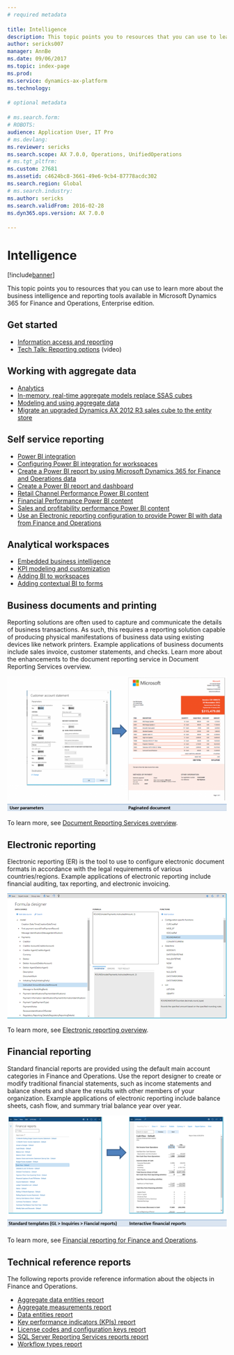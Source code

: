 ```yaml
---
# required metadata

title: Intelligence
description: This topic points you to resources that you can use to learn more about the business intelligence and reporting tools available in Microsoft Dynamics 365 for Finance and Operations, Enterprise edition.
author: sericks007
manager: AnnBe
ms.date: 09/06/2017
ms.topic: index-page
ms.prod: 
ms.service: dynamics-ax-platform
ms.technology: 

# optional metadata

# ms.search.form: 
# ROBOTS: 
audience: Application User, IT Pro
# ms.devlang: 
ms.reviewer: sericks
ms.search.scope: AX 7.0.0, Operations, UnifiedOperations
# ms.tgt_pltfrm: 
ms.custom: 27681
ms.assetid: c4624bc8-3661-49e6-9cb4-87778acdc302
ms.search.region: Global
# ms.search.industry: 
ms.author: sericks
ms.search.validFrom: 2016-02-28
ms.dyn365.ops.version: AX 7.0.0

---
```


# Intelligence

[!include[banner](../includes/banner.md)]


This topic points you to resources that you can use to learn more about the business intelligence and reporting tools available in Microsoft Dynamics 365 for Finance and Operations, Enterprise edition. 

## Get started
- [Information access and reporting](information-access-reporting.md)
- [Tech Talk: Reporting options](https://www.youtube.com/watch?v=NzZONjKs5xA) (video)

Working with aggregate data
---------------------------

-   [Analytics](analytics.md)
-   [In-memory, real-time aggregate models replace SSAS cubes](..\migration-upgrade\in-memory-real-time-aggregate-models.md)
-   [Modeling and using aggregate data](model-aggregate-data.md)
-   [Migrate an upgraded Dynamics AX 2012 R3 sales cube to the entity store](..\migration-upgrade\migrate-upgraded-cube-entity-store.md)

## Self service reporting
-   [Power BI integration](power-bi-integration.md)
-   [Configuring Power BI integration for workspaces](configure-power-bi-integration.md)
-   [Create a Power BI report by using Microsoft Dynamics 365 for Finance and Operations data](create-powerbi-report-data.md)
-   [Create a Power BI report and dashboard](create-powerbi-report-dashboard.md)
-   [Retail Channel Performance Power BI content](retail-channel-performance-dashboard-power-bi-data.md)
-   [Financial Performance Power BI content](financial-performance-power-bi-content-pack.md)
-   [Sales and profitability performance Power BI content](sales-profitability-performance-content-pack.md)
-   [Use an Electronic reporting configuration to provide Power BI with data from Finance and Operations](general-electronic-reporting-report-configuration-get-data-powerbi.md)

## Analytical workspaces


-   [Embedded business intelligence](analytics.md#embedded-business-intelligence)
-   [KPI modeling and customization](analytics.md#kpi-modeling-and-customization)
-   [Adding BI to workspaces](add-bi-workspaces.md)
-   [Adding contextual BI to forms](add-contextual-bi-forms.md)

## Business documents and printing
Reporting solutions are often used to capture and communicate the details of business transactions. As such, this requires a reporting solution capable of producing physical manifestations of business data using existing devices like network printers. Example applications of business documents include sales invoice, customer statements, and checks. Learn more about the enhancements to the document reporting service in Document Reporting Services overview. 

[![image-of-business-documents](./media/image-of-business-documents-1024x632.png)](./media/image-of-business-documents.png) 

To learn more, see [Document Reporting Services overview](document-reporting-services.md).

## Electronic reporting
Electronic reporting (ER) is the tool to use to configure electronic document formats in accordance with the legal requirements of various countries/regions. Example applications of electronic reporting include financial auditing, tax reporting, and electronic invoicing.

[![electronic-reporting-example](./media/electronic-reporting-example.png)](./media/electronic-reporting-example.png) 

To learn more, see [Electronic reporting overview](general-electronic-reporting.md). 

## Financial reporting
Standard financial reports are provided using the default main account categories in Finance and Operations. Use the report designer to create or modify traditional financial statements, such as income statements and balance sheets and share the results with other members of your organization. Example applications of electronic reporting include balance sheets, cash flow, and summary trial balance year over year.

[![financial-reporting-example](./media/financial-reporting-example.png)](./media/financial-reporting-example.png) 

To learn more, see [Financial reporting for Finance and Operations](financial-reporting-intro.md). 

## Technical reference reports
The following reports provide reference information about the objects in Finance and Operations. 

- [Aggregate data entities report](aggregate-data-entities-report.md)
- [Aggregate measurements report](aggregate-measurements-report.md)
- [Data entities report](../data-entities/data-entities-report.md)
- [Key performance indicators (KPIs) report](key-performance-indicators-report.md)
- [License codes and configuration keys report](../sysadmin/license-codes-configuration-keys-report.md)
- [SQL Server Reporting Services reports report](SSRS-report.md)
- [Workflow types report](/dynamics365/unified-operations/fin-and-ops/organization-administration/workflow-types-report)



